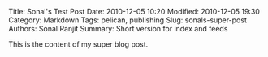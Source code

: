 Title: Sonal's Test Post
Date: 2010-12-05 10:20
Modified: 2010-12-05 19:30
Category: Markdown
Tags: pelican, publishing
Slug: sonals-super-post
Authors: Sonal Ranjit
Summary: Short version for index and feeds

This is the content of my super blog post.